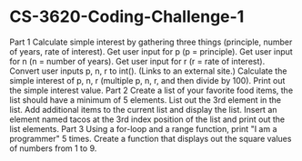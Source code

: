 # CS-3620-Coding-Challenge-1

Part 1
Calculate simple interest by gathering three things (principle, number of years, rate of interest).
Get user input for p (p = principle).
Get user input for n (n = number of years).
Get user input for r (r = rate of interest).
Convert user inputs p, n, r to int(). (Links to an external site.)
Calculate the simple interest of p, n, r (multiple p, n, r, and then divide by 100).
Print out the simple interest value.
Part 2
Create a list of your favorite food items, the list should have a minimum of 5 elements.
List out the 3rd element in the list.
Add additional items to the current list and display the list.
Insert an element named tacos at the 3rd index position of the list and print out the list elements.
Part 3
Using a for-loop and a range function, print "I am a programmer" 5 times.
Create a function that displays out the square values of numbers from 1 to 9.
